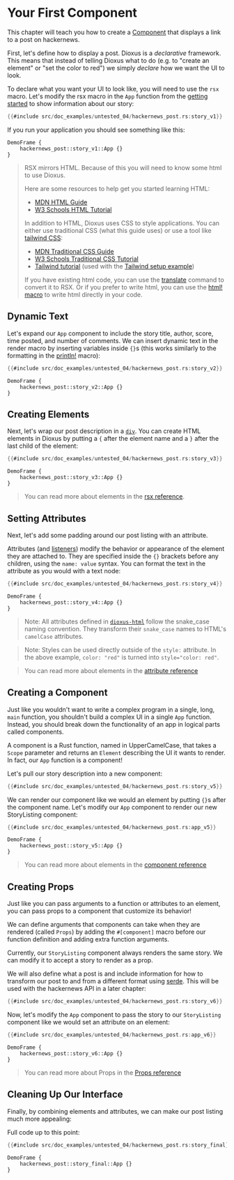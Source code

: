# Your First Component

This chapter will teach you how to create a [Component](../reference/components.md) that displays a link to a post on hackernews.

First, let's define how to display a post. Dioxus is a *declarative* framework. This means that instead of telling Dioxus what to do (e.g. to "create an element" or "set the color to red") we simply *declare* how we want the UI to look.

To declare what you want your UI to look like, you will need to use the `rsx` macro. Let's modify the rsx macro in the `App` function from the [getting started](../getting_started/index.md) to show information about our story:

```rust
{{#include src/doc_examples/untested_04/hackernews_post.rs:story_v1}}
```

If you run your application you should see something like this:

```inject-dioxus
DemoFrame {
	hackernews_post::story_v1::App {}
}
```

> RSX mirrors HTML. Because of this you will need to know some html to use Dioxus.
>
> Here are some resources to help get you started learning HTML:
> - [MDN HTML Guide](https://developer.mozilla.org/en-US/docs/Learn/HTML)
> - [W3 Schools HTML Tutorial](https://www.w3schools.com/html/default.asp)
>
> In addition to HTML, Dioxus uses CSS to style applications. You can either use traditional CSS (what this guide uses) or use a tool like [tailwind CSS](https://tailwindcss.com/docs/installation):
> - [MDN Traditional CSS Guide](https://developer.mozilla.org/en-US/docs/Learn/HTML)
> - [W3 Schools Traditional CSS Tutorial](https://www.w3schools.com/css/default.asp)
> - [Tailwind tutorial](https://tailwindcss.com/docs/installation) (used with the [Tailwind setup example](https://github.com/DioxusLabs/dioxus/tree/master/examples/tailwind))
>
> If you have existing html code, you can use the [translate](../CLI/translate.md) command to convert it to RSX. Or if you prefer to write html, you can use the [html! macro](https://github.com/DioxusLabs/dioxus-html-macro) to write html directly in your code.

## Dynamic Text

Let's expand our `App` component to include the story title, author, score, time posted, and number of comments. We can insert dynamic text in the render macro by inserting variables inside `{}`s (this works similarly to the formatting in the [println!](https://doc.rust-lang.org/std/macro.println.html) macro):

```rust
{{#include src/doc_examples/untested_04/hackernews_post.rs:story_v2}}
```

```inject-dioxus
DemoFrame {
	hackernews_post::story_v2::App {}
}
```

## Creating Elements

Next, let's wrap our post description in a [`div`](https://developer.mozilla.org/en-US/docs/Web/HTML/Element/div). You can create HTML elements in Dioxus by putting a `{` after the element name and a `}` after the last child of the element:

```rust
{{#include src/doc_examples/untested_04/hackernews_post.rs:story_v3}}
```

```inject-dioxus
DemoFrame {
	hackernews_post::story_v3::App {}
}
```

> You can read more about elements in the [rsx reference](../reference/rsx.md).

## Setting Attributes

Next, let's add some padding around our post listing with an attribute.

Attributes (and [listeners](../reference/event_handlers.md)) modify the behavior or appearance of the element they are attached to. They are specified inside the `{}` brackets before any children, using the `name: value` syntax. You can format the text in the attribute as you would with a text node:

```rust
{{#include src/doc_examples/untested_04/hackernews_post.rs:story_v4}}
```

```inject-dioxus
DemoFrame {
	hackernews_post::story_v4::App {}
}
```

> Note: All attributes defined in [`dioxus-html`](https://docs.rs/dioxus-html/latest/dioxus_html/) follow the snake_case naming convention. They transform their `snake_case` names to HTML's `camelCase` attributes.

> Note: Styles can be used directly outside of the `style:` attribute. In the above example, `color: "red"` is turned into `style="color: red"`.

> You can read more about elements in the [attribute reference](../reference/rsx.md)

## Creating a Component

Just like you wouldn't want to write a complex program in a single, long, `main` function, you shouldn't build a complex UI in a single `App` function. Instead, you should break down the functionality of an app in logical parts called components.

A component is a Rust function, named in UpperCamelCase, that takes a `Scope` parameter and returns an `Element` describing the UI it wants to render. In fact, our `App` function is a component!

Let's pull our story description into a new component:

```rust
{{#include src/doc_examples/untested_04/hackernews_post.rs:story_v5}}
```

We can render our component like we would an element by putting `{}`s after the component name. Let's modify our `App` component to render our new StoryListing component:

```rust
{{#include src/doc_examples/untested_04/hackernews_post.rs:app_v5}}
```

```inject-dioxus
DemoFrame {
	hackernews_post::story_v5::App {}
}
```

> You can read more about elements in the [component reference](../reference/components.md)

## Creating Props

Just like you can pass arguments to a function or attributes to an element, you can pass props to a component that customize its behavior!

We can define arguments that components can take when they are rendered (called `Props`) by adding the `#[component]` macro before our function definition and adding extra function arguments.

Currently, our `StoryListing` component always renders the same story. We can modify it to accept a story to render as a prop.


We will also define what a post is and include information for how to transform our post to and from a different format using [serde](https://serde.rs). This will be used with the hackernews API in a later chapter:

```rust
{{#include src/doc_examples/untested_04/hackernews_post.rs:story_v6}}
```

Now, let's modify the `App` component to pass the story to our `StoryListing` component like we would set an attribute on an element:

```rust
{{#include src/doc_examples/untested_04/hackernews_post.rs:app_v6}}
```

```inject-dioxus
DemoFrame {
	hackernews_post::story_v6::App {}
}
```

> You can read more about Props in the [Props reference](../reference/component_props.md)

## Cleaning Up Our Interface

Finally, by combining elements and attributes, we can make our post listing much more appealing:

Full code up to this point:

```rust
{{#include src/doc_examples/untested_04/hackernews_post.rs:story_final}}
```

```inject-dioxus
DemoFrame {
	hackernews_post::story_final::App {}
}
```
